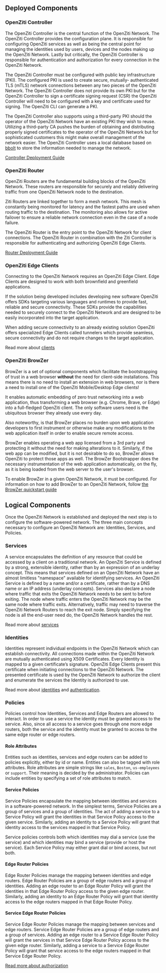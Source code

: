 ## Deployed Components

### OpenZiti Controller

The OpenZiti Controller is the central function of the
OpenZiti Network. The OpenZiti Controller provides the
configuration plane. It is responsible for configuring OpenZiti services
as well as being the central point for managing the identities
used by users, devices and the nodes making up the OpenZiti Network.
Lastly but critically, the OpenZiti Controller is responsible for
authentication and authorization for every connection in the OpenZiti
Network.

The OpenZiti Controller must be configured with public key infrastructure
(PKI). The configured PKI is used to create secure, mutually-
authenticated TLS (mTLS) network connections between any two
pieces of the OpenZiti Network. The OpenZiti Controller does not provide its
own PKI but for the OpenZiti Controller to sign a certificate signing request (CSR)
the OpenZiti Controller will need to be configured with a key and
certificate used for signing. The OpenZiti CLI can generate a PKI.

The OpenZiti Controller also supports using a third-party PKI should the
operator of the OpenZiti Network have an existing PKI they wish to
reuse. Utilizing a third-party CA pushes the burden of obtaining
and distributing properly signed certificates to the operator of
the OpenZiti Network but for sophisticated customers this might make
overall management of the network easier.
The OpenZiti Controller uses a local database based on [bbolt](https://github.com/etcd-io/bbolt) to
store the information needed to manage the network.

[Controller Deployment Guide](/guides/deployments/01-controller.md)

### OpenZiti Router

OpenZiti Routers are the fundamental building blocks of the OpenZiti
Network. These routers are responsible for securely and reliably
delivering traffic from one OpenZiti Network node to the destination.

Ziti Routers are linked together to form a mesh network. This mesh is
constantly being monitored for latency and the fastest paths are
used when routing traffic to the destination. The monitoring also
allows for active failover to ensure a reliable network connection
even in the case of a node failure.

The OpenZiti Router is the entry point to the OpenZiti Network for client connections.
The OpenZiti Router in combination with the Ziti Controller is responsible
for authenticating and authorizing OpenZiti Edge Clients.

[Router Deployment Guide](/guides/deployments/02-router/01-deployment.md)

### OpenZiti Edge Clients

Connecting to the OpenZiti Network requires an OpenZiti Edge Client. Edge
Clients are designed to work with both brownfield and greenfield
applications.

If the solution being developed includes developing new
software OpenZiti offers SDKs targeting various languages
and runtimes to provide fast, reliable and secure connectivity.
These SDKs provide the capabilities needed to securely connect
to the OpenZiti Network and are designed to be easily incorporated
into the target application.

When adding secure connectivity to an already existing solution
OpenZiti offers specialized Edge Clients called tunnelers
which provide seamless, secure connectivity and do not require
changes to the target application.

Read more about [clients](/learn/core-concepts/clients/choose.mdx)

### OpenZiti BrowZer

BrowZer is a set of optional components which facilitate the bootstrapping of trust
in a web browser **without** the need for client-side installations. This means there is no
need to install an extension in web browsers, nor is there a need to install one of the
OpenZiti Mobile/Desktop Edge clients!

It enables automatic embedding of zero trust networking into a web application, thus
transforming a web browser (e.g. Chrome, Brave, or Edge) into a full-fledged OpenZiti client.
The only software users need is the ubiquitous browser they already use every day.

Also noteworthy, is that BrowZer places no burden upon web application developers to first
instrument or otherwise make any modifications to the web application itself in order to
enable secure remote access.

BrowZer enables operating a web app licensed from a 3rd party and protecting it without the
need for making alterations to it. Similarly, if the web app can be modified, but it is not
desirable to do so, BrowZer allows OpenZiti to protect those apps as well. The BrowZer Bootstrapper
does the necessary instrumentation of the web application automatically, on the fly, as it
is being loaded from the web server to the user's browser.

To enable BrowZer in a given OpenZiti Network, it must be configured. For information
on how to add BrowZer to an OpenZiti Network, follow [the BrowZer quickstart guide](/learn/quickstarts/browzer/index.md)

## Logical Components

Once the OpenZiti Network is established and deployed the next step
is to configure the software-powered network. The three main
concepts necessary to configure an OpenZiti Network are: Identities,
Services, and Policies.

### Services

A service encapsulates the definition of any resource that could
be accessed by a client on a traditional network. An OpenZiti Service is
defined by a strong, extensible identity, rather than by an
expression of an underlay concept. This means that services
defined on an OpenZiti Network have an almost limitless "namespace"
available for identifying services. An OpenZiti Service is defined by a
name and/or a certificate, rather than by a DNS name or an IP
address (underlay concepts). Services also declare a node where
traffic that exits the OpenZiti Network needs to be sent to before
exiting. The node where traffic enters the OpenZiti Network may be the same
node where traffic exits. Alternatively, traffic may need to traverse the
OpenZiti Network Routers to reach the exit node. Simply specifying the
node is all the end-user need do, the OpenZiti Network handles the
rest.

Read more about [services](/learn/core-concepts/services/overview.mdx)

### Identities

Identities represent individual endpoints in the OpenZiti Network
which can establish connectivity. All connections made within the
OpenZiti Network are mutually authenticated using X509 Certificates.
Every Identity is mapped to a given certificate’s signature. OpenZiti
Edge Clients present this certificate when initiating connections
to the OpenZiti Network. The presented certificate is used by the OpenZiti
Network to authorize the client and enumerate the services the
Identity is authorized to use.

Read more about [identities](/learn/core-concepts/identities/overview.mdx) and [authentication](/learn/core-concepts/security/authentication/auth.md).

### Policies

Policies control how Identities, Services and Edge Routers are allowed
to interact. In order to use a service the identity must be granted
access to the service. Also, since all access to a service goes through
one more edge routers, both the service and the identity must be
granted to access to the same edge router or edge routers.

#### Role Attributes

Entities such as identities, services and edge routers can be added to
policies explicitly, either by id or name. Entities can  also be tagged
with role attributes. Role attributes are simple strings like `sales`,
`Boston`, `us-employees` or `support`. Their meaning is decided by the
administrator. Policies can include entities by specifying a set of role
attributes to match.

#### Service Policies

Service Policies encapsulate the mapping between identities and
services in a software-powered network. In the simplest terms,
Service Policies are a group of services and a group of identities.
The act of adding a service to a Service Policy will grant the
identities in that Service Policy access to the given service.
Similarly, adding an identity to a Service Policy will grant that
identity access to the services mapped in that Service Policy.

Service policies controls both which identities may dial a service (use the service)
and which identities may bind a service (provide or host the service).
Each Service Policy may either grant dial or bind access, but not both.

#### Edge Router Policies

Edge Router Policies manage the mapping between identities and
edge routers. Edge Router Policies are a group of edge routers
and a group of identities. Adding an edge router to an Edge
Router Policy will grant the identities in that Edge Router
Policy access to the given edge router. Similarly, adding an identity
to an Edge Router Policy will grant that identity access to the
edge routers mapped in that Edge Router Policy.

#### Service Edge Router Policies

Service Edge Router Policies manage the mapping between services and
edge routers. Service Edge Router Policies are a group of edge routers
and a group of services. Adding an edge router to a Service Edge
Router Policy will grant the services in that Service Edge Router
Policy access to the given edge router. Similarly, adding a service
to a Service Edge Router Policy will grant that service access to the
edge routers mapped in that Service Edge Router Policy.

[Read more about authorization](/learn/core-concepts/security/authorization/policies/overview.mdx)
